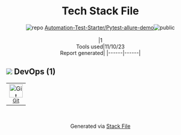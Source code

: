 <!--
--- Readme.md Snippet without images Start ---
## Tech Stack
Automation-Test-Starter/Pytest-allure-demo is built on the following main stack:

Full tech stack [here](/techstack.md)
--- Readme.md Snippet without images End ---

--- Readme.md Snippet with images Start ---
## Tech Stack
Automation-Test-Starter/Pytest-allure-demo is built on the following main stack:

Full tech stack [here](/techstack.md)
--- Readme.md Snippet with images End ---
-->
<div align="center">

# Tech Stack File
![](https://img.stackshare.io/repo.svg "repo") [Automation-Test-Starter/Pytest-allure-demo](https://github.com/Automation-Test-Starter/Pytest-allure-demo)![](https://img.stackshare.io/public_badge.svg "public")
<br/><br/>
|1<br/>Tools used|11/10/23 <br/>Report generated|
|------|------|
</div>

## <img src='https://img.stackshare.io/devops.svg'/> DevOps (1)
<table><tr>
  <td align='center'>
  <img width='36' height='36' src='https://img.stackshare.io/service/1046/git.png' alt='Git'>
  <br>
  <sub><a href="http://git-scm.com/">Git</a></sub>
  <br>
  <sub></sub>
</td>

</tr>
</table>

<br/>
<div align='center'>

Generated via [Stack File](https://github.com/apps/stack-file)
